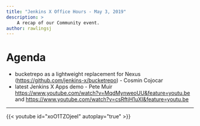 ```yaml
---
title: "Jenkins X Office Hours - May 3, 2019"
description: >
    A recap of our Community event.
author: rawlingsj
---
```


# Agenda

- bucketrepo as a lightweight replacement for Nexus (https://github.com/jenkins-x/bucketrepo) - Cosmin Cojocar
- latest Jenkins X Apps demo - Pete Muir https://www.youtube.com/watch?v=MqdMynweoUU&feature=youtu.be and https://www.youtube.com/watch?v=csRftjH1uXI&feature=youtu.be
---


{{< youtube id="xoO1TZOjeeI" autoplay="true" >}}